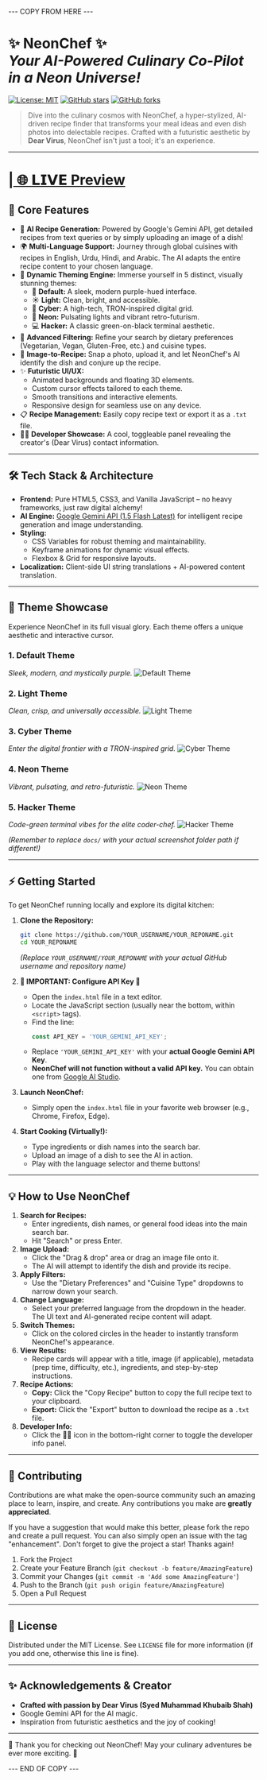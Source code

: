 --- COPY FROM HERE ---
# ✨ NeonChef ✨ <br> _Your AI-Powered Culinary Co-Pilot in a Neon Universe!_

[![License: MIT](https://img.shields.io/badge/License-MIT-yellow.svg)](https://opensource.org/licenses/MIT)
[![GitHub stars](https://img.shields.io/github/stars/DearVirussir/NeonChef?style=social)](https://github.com/DearVirussir/NeonChef/stargazers)
[![GitHub forks](https://img.shields.io/github/forks/DearVirussir/NeonChef?style=social)](https://github.com/DearVirussir/NeonChef/network/members)

> Dive into the culinary cosmos with NeonChef, a hyper-stylized, AI-driven recipe finder that transforms your meal ideas and even dish photos into delectable recipes. Crafted with a futuristic aesthetic by **Dear Virus**, NeonChef isn't just a tool; it's an experience.
---

<h1><a href="https://voluble-cuchufli-bbf97e.netlify.app">| 🌐 𝗟𝗜𝗩𝗘 Preview</a></h1>


## 🚀 Core Features

*   🧠 **AI Recipe Generation:** Powered by Google's Gemini API, get detailed recipes from text queries or by simply uploading an image of a dish!
*   🌍 **Multi-Language Support:** Journey through global cuisines with recipes in English, Urdu, Hindi, and Arabic. The AI adapts the entire recipe content to your chosen language.
*   🎨 **Dynamic Theming Engine:** Immerse yourself in 5 distinct, visually stunning themes:
    *   🔮 **Default:** A sleek, modern purple-hued interface.
    *   ☀️ **Light:** Clean, bright, and accessible.
    *   🤖 **Cyber:** A high-tech, TRON-inspired digital grid.
    *   🌈 **Neon:** Pulsating lights and vibrant retro-futurism.
    *   💻 **Hacker:** A classic green-on-black terminal aesthetic.
*   🍲 **Advanced Filtering:** Refine your search by dietary preferences (Vegetarian, Vegan, Gluten-Free, etc.) and cuisine types.
*   📸 **Image-to-Recipe:** Snap a photo, upload it, and let NeonChef's AI identify the dish and conjure up the recipe.
*   ✨ **Futuristic UI/UX:**
    *   Animated backgrounds and floating 3D elements.
    *   Custom cursor effects tailored to each theme.
    *   Smooth transitions and interactive elements.
    *   Responsive design for seamless use on any device.
*   📋 **Recipe Management:** Easily copy recipe text or export it as a `.txt` file.
*   👨‍💻 **Developer Showcase:** A cool, toggleable panel revealing the creator's (Dear Virus) contact information.

---

## 🛠️ Tech Stack & Architecture

*   **Frontend:** Pure HTML5, CSS3, and Vanilla JavaScript – no heavy frameworks, just raw digital alchemy!
*   **AI Engine:** [Google Gemini API (1.5 Flash Latest)](https://ai.google.dev/models/gemini) for intelligent recipe generation and image understanding.
*   **Styling:**
    *   CSS Variables for robust theming and maintainability.
    *   Keyframe animations for dynamic visual effects.
    *   Flexbox & Grid for responsive layouts.
*   **Localization:** Client-side UI string translations + AI-powered content translation.

---

## 🔮 Theme Showcase

Experience NeonChef in its full visual glory. Each theme offers a unique aesthetic and interactive cursor.

### 1. Default Theme
*Sleek, modern, and mystically purple.*
![Default Theme](docs/screenshot-default.png)

### 2. Light Theme
*Clean, crisp, and universally accessible.*
![Light Theme](docs/screenshot-light.png)

### 3. Cyber Theme
*Enter the digital frontier with a TRON-inspired grid.*
![Cyber Theme](docs/screenshot-cyber.png)

### 4. Neon Theme
*Vibrant, pulsating, and retro-futuristic.*
![Neon Theme](docs/screenshot-neon.png)

### 5. Hacker Theme
*Code-green terminal vibes for the elite coder-chef.*
![Hacker Theme](docs/screenshot-hacker.png)

*(Remember to replace `docs/` with your actual screenshot folder path if different!)*

---

## ⚡ Getting Started

To get NeonChef running locally and explore its digital kitchen:

1.  **Clone the Repository:**
    ```bash
    git clone https://github.com/YOUR_USERNAME/YOUR_REPONAME.git
    cd YOUR_REPONAME
    ```
    *(Replace `YOUR_USERNAME/YOUR_REPONAME` with your actual GitHub username and repository name)*

2.  **🚨 IMPORTANT: Configure API Key 🚨**
    *   Open the `index.html` file in a text editor.
    *   Locate the JavaScript section (usually near the bottom, within `<script>` tags).
    *   Find the line:
        ```javascript
        const API_KEY = 'YOUR_GEMINI_API_KEY';
        ```
    *   Replace `'YOUR_GEMINI_API_KEY'` with your **actual Google Gemini API Key**.
    *   **NeonChef will not function without a valid API key.** You can obtain one from [Google AI Studio](https://aistudio.google.com/app/apikey).

3.  **Launch NeonChef:**
    *   Simply open the `index.html` file in your favorite web browser (e.g., Chrome, Firefox, Edge).

4.  **Start Cooking (Virtually!):**
    *   Type ingredients or dish names into the search bar.
    *   Upload an image of a dish to see the AI in action.
    *   Play with the language selector and theme buttons!

---

## 💡 How to Use NeonChef

1.  **Search for Recipes:**
    *   Enter ingredients, dish names, or general food ideas into the main search bar.
    *   Hit "Search" or press Enter.
2.  **Image Upload:**
    *   Click the "Drag & drop" area or drag an image file onto it.
    *   The AI will attempt to identify the dish and provide its recipe.
3.  **Apply Filters:**
    *   Use the "Dietary Preferences" and "Cuisine Type" dropdowns to narrow down your search.
4.  **Change Language:**
    *   Select your preferred language from the dropdown in the header. The UI text and AI-generated recipe content will adapt.
5.  **Switch Themes:**
    *   Click on the colored circles in the header to instantly transform NeonChef's appearance.
6.  **View Results:**
    *   Recipe cards will appear with a title, image (if applicable), metadata (prep time, difficulty, etc.), ingredients, and step-by-step instructions.
7.  **Recipe Actions:**
    *   **Copy:** Click the "Copy Recipe" button to copy the full recipe text to your clipboard.
    *   **Export:** Click the "Export" button to download the recipe as a `.txt` file.
8.  **Developer Info:**
    *   Click the 👨‍💻 icon in the bottom-right corner to toggle the developer info panel.

---

## 🤝 Contributing

Contributions are what make the open-source community such an amazing place to learn, inspire, and create. Any contributions you make are **greatly appreciated**.

If you have a suggestion that would make this better, please fork the repo and create a pull request. You can also simply open an issue with the tag "enhancement".
Don't forget to give the project a star! Thanks again!

1.  Fork the Project
2.  Create your Feature Branch (`git checkout -b feature/AmazingFeature`)
3.  Commit your Changes (`git commit -m 'Add some AmazingFeature'`)
4.  Push to the Branch (`git push origin feature/AmazingFeature`)
5.  Open a Pull Request

---

## 📜 License

Distributed under the MIT License. See `LICENSE` file for more information (if you add one, otherwise this line is fine).

---

## ✨ Acknowledgements & Creator

*   **Crafted with passion by Dear Virus (Syed Muhammad Khubaib Shah)**
*   Google Gemini API for the AI magic.
*   Inspiration from futuristic aesthetics and the joy of cooking!

---

💖 Thank you for checking out NeonChef! May your culinary adventures be ever more exciting. 💖

--- END OF COPY ---
